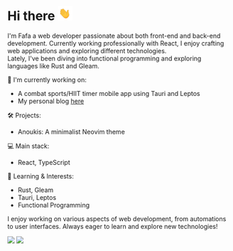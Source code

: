 <!-- ![Banner of my github profile](https://github.com/fafa-a/fafa-a/blob/main/assets/github-banner.webp "Picture of my github profile") -->
# Hi there ![waving hand emoji](https://github.com/fafa-a/fafa-a/blob/main/assets/waving-hand.gif)

I'm Fafa a web developer passionate about both front-end and back-end development. Currently working professionally with React, I enjoy crafting web applications and exploring different technologies.  
Lately, I've been diving into functional programming and exploring languages like Rust and Gleam.  

🔭 I'm currently working on:

- A combat sports/HIIT timer mobile app using Tauri and Leptos
- My personal blog [here](https://fafa-blog.pages.dev/)

🛠️ Projects:

- Anoukis: A minimalist Neovim theme

💻 Main stack:

- React, TypeScript

🌱 Learning & Interests:

- Rust, Gleam
- Tauri, Leptos
- Functional Programming

I enjoy working on various aspects of web development, from automations to user interfaces. Always eager to learn and explore new technologies!

<div>

  <img src="https://github-readme-stats.vercel.app/api/top-langs/?username=fafa-a&theme=buefy&layout=compact" />

<img  src="https://github-readme-stats.vercel.app/api?username=fafa-a&hide=contribs,prs&show_icons=true&count_private=true&theme=buefy" />

</div>
